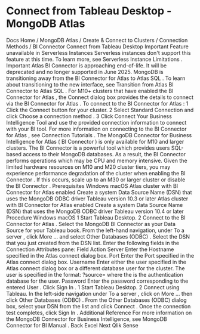 # Connect from Tableau Desktop - MongoDB Atlas


Docs Home / MongoDB Atlas / Create & Connect to Clusters / Connection Methods / BI Connector Connect from Tableau Desktop Important Feature unavailable in Serverless Instances Serverless instances don't support this
feature at this time. To learn more, see Serverless Instance Limitations . Important Atlas BI Connector is approaching end-of-life.
It will be deprecated and no longer supported in June 2025. MongoDB is transitioning away from the BI Connector for Atlas to Atlas SQL .
To learn about transitioning to the new interface, see Transition from Atlas BI Connector to Atlas SQL . For M10+ clusters that have enabled the BI Connector for Atlas , the Connect dialog box provides the details to connect via the BI Connector for Atlas . To connect to the BI Connector for Atlas : 1 Click the Connect button for your cluster. 2 Select Standard Connection and
click Choose a connection method . 3 Click Connect Your Business Intelligence Tool and use the provided connection information to connect with
your BI tool. For more information on connecting to the BI Connector for Atlas , see Connection Tutorials . The MongoDB Connector for Business Intelligence for Atlas ( BI Connector ) is only available for M10 and
larger clusters. The BI Connector is a powerful tool which provides users
SQL-based access to their MongoDB databases. As a result, the BI Connector performs operations which may be CPU and memory
intensive. Given the limited hardware resources on M10 and M20 cluster tiers, you may experience performance degradation of
the cluster when enabling the BI Connector . If this occurs,
scale up to an M30 or larger cluster or disable the BI Connector . Prerequisites Windows macOS Atlas cluster with BI Connector for Atlas enabled Create a system Data Source Name (DSN) that uses the MongoDB ODBC driver Tableau version 10.3 or later Atlas cluster with BI Connector for Atlas enabled Create a system Data Source Name (DSN) that uses the MongoDB ODBC driver Tableau version 10.4 or later Procedure Windows macOS 1 Start Tableau Desktop. 2 Connect to the BI Connector for Atlas . Select the MongoDB BI Connector as your Data Source for your Tableau
book. From the left-hand navigation, under To a server ,
click More ... and select Other Databases (ODBC) . Select the DSN that you just created from the DSN list. Enter the following fields in the Connection Attributes pane: Field Action Server Enter the Hostname specified in the Atlas connect dialog box. Port Enter the Port specified in the Atlas connect
dialog box. Username Enter either the user specified in the Atlas connect
dialog box or a different database user for the cluster. The user is specified in the format: <username>?source=<database-name> where the <database-name> is the authentication database
for the user. Password Enter the password corresponding to the entered User . Click Sign In . 1 Start Tableau Desktop. 2 Connect using Tableau. In the left-side navigation under To a server , click
on More ... then click Other Databases (ODBC) . From the Other Databases (ODBC) dialog box, select your DSN
from the list and click Connect . Once the connection test completes, click Sign In . Additional Reference For more information on the MongoDB Connector for Business
Intelligence, see MongoDB Connector for BI Manual . Back Excel Next Qlik Sense
